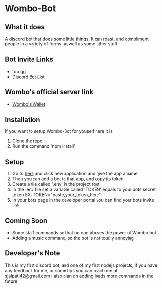 # Wombo-Bot

## What it does
A discord bot that does some little things. It can roast, and compliment people in a variety of forms. Aswell as some other stuff.

## Bot Invite Links
- top.gg <pending>
- Discord Bot List <pending>

## Wombo's official server link
- [Wombo's Wallet](https://discord.gg/VZp2tFD)

## Installation
If you want to setup Wombo-Bot for youself here it is
1. Clone the repo
2. Run the command 'npm install'

## Setup
1. Go to [here](https://discord.com/developers/applications) and click new application and give the app a name
2. Then you can add a bot to that app, and copy its token
3. Create a file called '.env' in the project root
4. In the .env file set a variable called 'TOKEN' equals to your bots secret token EX: TOKEN="paste_your_token_here"
5. In your bots page in the developer portal you can find your bots invite link

## Coming Soon
- Some staff commands so that no one abuses the power of Wombo bot
- Adding a music command, so the bot is not totally annoying

## Developer's Note
This is my first discord bot, and one of my first nodejs projects, if you have any feedback for me, or some tips you can reach me at sjalpati42@gmail.com
I also plan on adding loads more commands in the future

